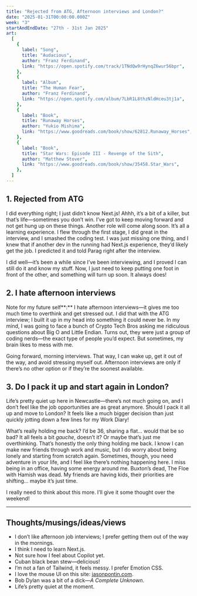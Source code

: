 ```yaml
---
title: "Rejected from ATG, Afternoon interviews and London?"
date: "2025-01-31T00:00:00.000Z"
week: "3"
startAndEndDate: "27th - 31st Jan 2025"
art:
  [
    {
      label: "Song",
      title: "Audacious",
      author: "Franz Ferdinand",
      link: "https://open.spotify.com/track/1TNdQw9rHynqZ6wur56bpr",
    },
    {
      label: "Album",
      title: "The Human Fear",
      author: "Franz Ferdinand",
      link: "https://open.spotify.com/album/7LbR1L8thzNldHceu3tj1a",
    },
    {
      label: "Book",
      title: "Runaway Horses",
      author: "Yukio Mishima",
      link: "https://www.goodreads.com/book/show/62812.Runaway_Horses",
    },
    {
      label: "Book",
      title: "Star Wars: Episode III - Revenge of the Sith",
      author: "Matthew Stover",
      link: "https://www.goodreads.com/book/show/35458.Star_Wars",
    },
  ]
---
```


## 1. Rejected from ATG

I did everything right; I just didn’t know Next.js! Ahhh, it’s a bit of a killer, but that’s life—sometimes you don’t win. I’ve got to keep moving forward and not get hung up on these things. Another role will come along soon. It’s all a learning experience. I flew through the first stage, I did great in the interview, and I smashed the coding test. I was just missing one thing, and I knew that if another dev in the running had Next.js experience, they’d likely get the job. I predicted it and told Parag right after the interview.

I did well—it’s been a while since I’ve been interviewing, and I proved I can still do it and know my stuff. Now, I just need to keep putting one foot in front of the other, and something will turn up soon. It always does!

## 2. I hate afternoon interviews

Note for my future self**:** I hate afternoon interviews—it gives me too much time to overthink and get stressed out. I did that with the ATG interview; I built it up in my head into something it could never be. In my mind, I was going to face a bunch of Crypto Tech Bros asking me ridiculous questions about Big O and Little Endian. Turns out, they were just a group of coding nerds—the exact type of people you’d expect. But sometimes, my brain likes to mess with me.

Going forward, morning interviews. That way, I can wake up, get it out of the way, and avoid stressing myself out. Afternoon interviews are only if there’s no other option or if they’re the soonest available.

## 3. Do I pack it up and start again in London?

Life’s pretty quiet up here in Newcastle—there’s not much going on, and I don’t feel like the job opportunities are as great anymore. Should I pack it all up and move to London? It feels like a much bigger decision than just quickly jotting down a few lines for my Work Diary!

What’s really holding me back? I’d be 36, sharing a flat… would that be so bad? It all feels a bit _gauche_, doesn’t it? Or maybe that’s just me overthinking. That’s honestly the only thing holding me back. I know I can make new friends through work and music, but I do worry about being lonely and starting from scratch again. Sometimes, though, you need adventure in your life, and I feel like there’s nothing happening here. I miss being in an office, having some energy around me. Buxton’s dead, The Floe with Hamish was dead. My friends are having kids, their priorities are shifting... maybe it’s just time.

I really need to think about this more. I’ll give it some thought over the weekend!

---

## Thoughts/musings/ideas/views

- I don’t like afternoon job interviews; I prefer getting them out of the way in the mornings.
- I think I need to learn Next.js.
- Not sure how I feel about Copilot yet.
- Cuban black bean stew—delicious!
- I’m not a fan of Tailwind, it feels messy. I prefer Emotion CSS.
- I love the mouse UI on this site: [jasonpontin.com](https://www.jasonpontin.com/).
- Bob Dylan was a bit of a dick—_A Complete Unknown_.
- Life’s pretty quiet at the moment.
